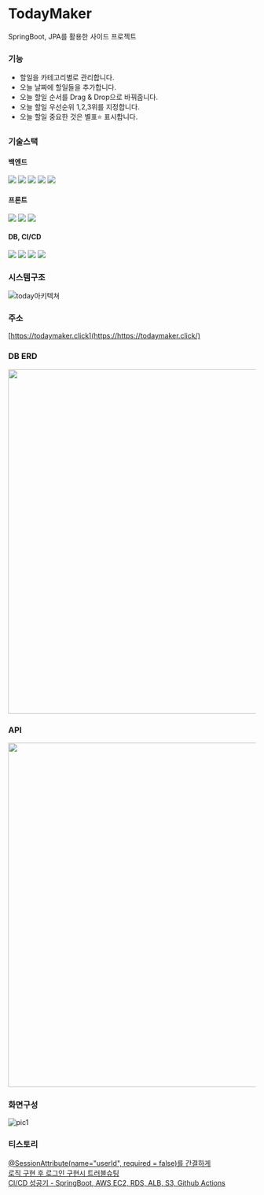 # TodayMaker
SpringBoot, JPA를 활용한 사이드 프로젝트

### 기능
- 할일을 카테고리별로 관리합니다.
- 오늘 날짜에 할일들을 추가합니다.
- 오늘 할일 순서를 Drag & Drop으로 바꿔줍니다.
- 오늘 할일 우선순위 1,2,3위를 지정합니다.
- 오늘 할일 중요한 것은 별표⭐ 표시합니다.

### 기술스택
#### 백엔드
<p>
<img src="https://img.shields.io/badge/Java 17-26689A?style=for-the-badge&logo=oracle&logoColor=white">
<img src="https://img.shields.io/badge/spring boot-6DB33F?style=for-the-badge&logo=springboot&logoColor=white">
<img src="https://img.shields.io/badge/spring data jpa-6DB33F?style=for-the-badge&logo=springboot&logoColor=white">
<img src="https://img.shields.io/badge/thymeleaf-005F0F?style=for-the-badge&logo=thymeleaf&logoColor=white">
<img src="https://img.shields.io/badge/junit5-25A162?style=for-the-badge&logo=junit5&logoColor=white">
</p>

#### 프론트
<p>
<img src="https://img.shields.io/badge/HTML-239120?style=for-the-badge&logo=html5&logoColor=white">
<img src="https://img.shields.io/badge/JavaScript-4B4B77?style=for-the-badge&logo=javascript&logoColor=white">
<img src="https://img.shields.io/badge/Bootstrap-563D7C?style=for-the-badge&logo=bootstrap&logoColor=white">
</p>

#### DB, CI/CD
<p>
<img src="https://img.shields.io/badge/MySQL-005C84?style=for-the-badge&logo=mysql&logoColor=white">
<img src="https://img.shields.io/badge/Amazon_AWS-232F3E?style=for-the-badge&logo=amazon-aws&logoColor=white">
<img src="https://img.shields.io/badge/GitHub-100000?style=for-the-badge&logo=github&logoColor=white">
<img src="https://img.shields.io/badge/GitHub_Actions-2088FF?style=for-the-badge&logo=github-actions&logoColor=white">
</p>

### 시스템구조
![today아키텍쳐](https://user-images.githubusercontent.com/22388388/235873938-911dbb84-cb89-4a39-a2f0-5d575cce915a.jpg)

### 주소
[https://todaymaker.click](https://https://todaymaker.click/)

### DB ERD
<img src="https://user-images.githubusercontent.com/22388388/235876010-5183f038-3c39-4d79-b1dd-5e68a46b1a8c.png" width="700px">

### API
<img src="https://user-images.githubusercontent.com/22388388/235876569-3437df44-432a-49ed-a934-a01ce0e343a8.png" width="700px">

### 화면구성
![pic1](https://user-images.githubusercontent.com/22388388/235879635-c586e156-b26c-4009-9942-7bef07640fd9.png)

### 티스토리
[@SessionAttribute(name="userId", required = false)를 간결하게](https://catalina.tistory.com/entry/SessionAttribute-%EA%B0%84%EA%B2%B0%ED%95%98%EA%B2%8C)
<br/>
[로직 구현 후 로그인 구현시 트러블슈팅](https://catalina.tistory.com/entry/%EB%A1%9C%EA%B7%B8%EC%9D%B8-%EA%B5%AC%ED%98%84%EC%8B%9C-%ED%8A%B8%EB%9F%AC%EB%B8%94%EC%8A%88%ED%8C%85)
<br/>
[CI/CD 성공기 - SpringBoot, AWS EC2, RDS, ALB, S3, Github Actions](https://catalina.tistory.com/entry/CICD-%EC%84%B1%EA%B3%B5%EA%B8%B0-SpringBoot-AWS-EC2-RDS-ALB-S3-Github-Actions)

